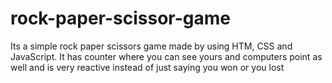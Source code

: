 # rock-paper-scissor-game
Its a simple rock paper scissors game made by using HTM, CSS and JavaScript. It has counter where you can see yours and computers point as well and is very reactive instead of just saying you won or you lost
